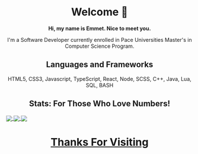 <h1 align="center">Welcome 👋</h1>

<p align="center"><strong>Hi, my name is Emmet. Nice to meet you.</strong><p>

<p align="center">I'm a Software Developer currently enrolled in Pace Universities Master's in Computer Science Program.</p>

<h2 align="center">Languages and Frameworks</h2>

<p align="center">HTML5, CSS3, Javascript, TypeScript, React, Node, SCSS, C++, Java, Lua, SQL, BASH</p> 

  <h2 align="center"> Stats: For Those Who Love Numbers! </h2>
  
  <a href="https://github.com/Emmet-Allen/github-readme-stats">
  <img align="center" src="https://github-readme-stats.vercel.app/api?username=Emmet-Allen&count_private=true&theme=tokyonight&show_icons=true" />
</a>
<a href="https://github.com/anuraghazra/github-readme-stats">
  <img align="center" src="https://github-readme-stats.vercel.app/api/top-langs/?username=Emmet-Allen&theme=tokyonight&layout=compact" />
</a>
<a href="https://www.codewars.com/users/Mrskillful/badges/large">
  <img align="center" src="https://www.codewars.com/users/Mrskillful/badges/large" />

<h1 align="center">Thanks For Visiting</h1>
